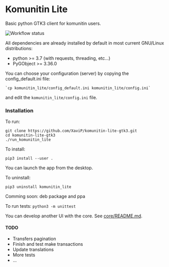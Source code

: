 # Komunitin Lite

Basic python GTK3 client for komunitin users.

![Workflow status](https://github.com/XaviP/komunitin-lite-gtk3/workflows/Python_app/badge.svg)

All dependencies are already installed by default in most current GNU/Linux distributions:
- python >= 3.7 (with requests, threading, etc...)
- PyGObject >= 3.36.0

You can choose your configuration (server) by copying the config_default.ini file: 

    `cp komunitin_lite/config_default.ini komunitin_lite/config.ini`

and edit the `komunitin_lite/config.ini` file.


### Installation

To run:

    git clone https://github.com/XaviP/komunitin-lite-gtk3.git
    cd komunitin-lite-gtk3
    ./run_komunitin_lite

To install:

    pip3 install --user .

You can launch the app from the desktop. 

To uninstall:

    pip3 uninstall komunitin_lite

Comming soon: deb package and ppa

To run tests: `python3 -m unittest`

You can develop another UI with the core. See [core/README.md](https://github.com/XaviP/komunitin-lite-gtk3/blob/master/komunitin_lite/core/README.md).


#### TODO
- Transfers pagination
- Finish and test make transactions
- Update translations
- More tests
- ... 

